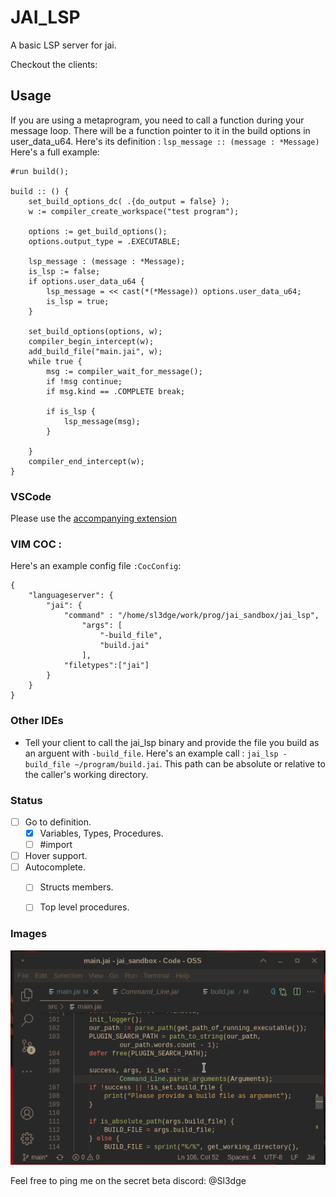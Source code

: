 # JAI_LSP

A basic LSP server for jai. 

Checkout the clients:

## Usage
If you are using a metaprogram, you need to call a function during your message loop. There will be a function pointer to it in the build options in user_data_u64. Here's its definition : ```lsp_message :: (message : *Message)```
Here's a full example:
``` 
#run build();

build :: () {
    set_build_options_dc( .{do_output = false} );
    w := compiler_create_workspace("test program");
    
    options := get_build_options();
    options.output_type = .EXECUTABLE;
    
    lsp_message : (message : *Message);
    is_lsp := false;
    if options.user_data_u64 {
        lsp_message = << cast(*(*Message)) options.user_data_u64;  
        is_lsp = true;
    }

    set_build_options(options, w);
    compiler_begin_intercept(w);
    add_build_file("main.jai", w);
    while true {
        msg := compiler_wait_for_message();
        if !msg continue;
        if msg.kind == .COMPLETE break;
        
        if is_lsp {
            lsp_message(msg);
        }
        
    }
    compiler_end_intercept(w);
}
``` 

### VSCode
Please use the [accompanying extension](https://github.com/Sl3dge78/jai-lsp-vscode)  

### VIM COC :
Here's an example config file `:CocConfig`:
```
{
    "languageserver": {
        "jai": {
            "command" : "/home/sl3dge/work/prog/jai_sandbox/jai_lsp",
                "args": [
                    "-build_file",
                    "build.jai"
                ],
            "filetypes":["jai"]
        }
    }
}
```

### Other IDEs
- Tell your client to call the jai_lsp binary and provide the file you build as an arguent with `-build_file`.
Here's an example call : `jai_lsp -build_file ~/program/build.jai`. This path can be absolute or relative to the caller's working directory.

### Status

- [ ] Go to definition. 
    - [x] Variables, Types, Procedures.
    - [ ] #import
- [ ] Hover support.
- [ ] Autocomplete.
    - [ ] Structs members.
    - [ ] Top level procedures.


### Images

![goto](https://github.com/Sl3dge78/jai_lsp/blob/main/images/goto.gif?raw=true)

Feel free to ping me on the secret beta discord: @Sl3dge
